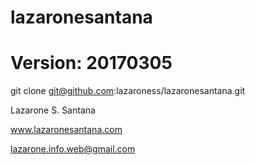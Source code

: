 # lazaronesantana
# Version: 20170305
git clone git@github.com:lazaroness/lazaronesantana.git

Lazarone S. Santana

www.lazaronesantana.com

lazarone.info.web@gmail.com